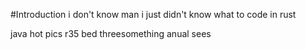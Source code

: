 #Introduction
i don't know man i just didn't know what to code in rust 


































































java hot pics r35 bed threesomething anual sees
